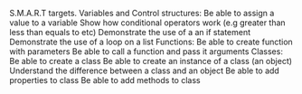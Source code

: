 S.M.A.R.T targets.
Variables and Control structures:
Be able to assign a value to a variable
Show how conditional operators work (e.g greater than less than equals to etc)
Demonstrate the use of a an if statement
Demonstrate the use of a loop on a list
Functions:
Be able to create function with parameters
Be able to call a function and pass it arguments
Classes:
Be able to create a class
Be able to create an instance of a class (an object)
Understand the difference between a class and an object
Be able to add properties to class
Be able to add methods to class